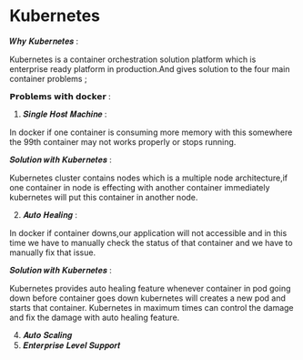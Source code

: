# Kubernetes

𝑾𝒉𝒚 𝑲𝒖𝒃𝒆𝒓𝒏𝒆𝒕𝒆𝒔 : 

Kubernetes is a container orchestration solution platform which is enterprise ready platform in production.And gives solution to the four main container problems ;
 
 
𝗣𝗿𝗼𝗯𝗹𝗲𝗺𝘀 𝘄𝗶𝘁𝗵 𝗱𝗼𝗰𝗸𝗲𝗿 : 

1. 𝑺𝒊𝒏𝒈𝒍𝒆 𝑯𝒐𝒔𝒕 𝑴𝒂𝒄𝒉𝒊𝒏𝒆 :

In docker if one container is consuming more memory with this somewhere the 99th container may not works properly or stops running.

𝑺𝒐𝒍𝒖𝒕𝒊𝒐𝒏 𝒘𝒊𝒕𝒉 𝑲𝒖𝒃𝒆𝒓𝒏𝒆𝒕𝒆𝒔 :

Kubernetes cluster contains nodes which is a multiple node architecture,if one container in node is effecting with another container immediately kubernetes will put this container in another node.   


2. 𝑨𝒖𝒕𝒐 𝑯𝒆𝒂𝒍𝒊𝒏𝒈 :

In docker if container downs,our application will not accessible and in this time we have to manually check the status of that container and we have to manually fix that issue.

𝑺𝒐𝒍𝒖𝒕𝒊𝒐𝒏 𝒘𝒊𝒕𝒉 𝑲𝒖𝒃𝒆𝒓𝒏𝒆𝒕𝒆𝒔 : 

Kubernetes provides auto healing feature whenever container in pod going down before container goes down kubernetes will creates a new pod and starts that container. Kubernetes in maximum times can control the damage and fix the damage with auto healing feature. 

4. 𝑨𝒖𝒕𝒐 𝑺𝒄𝒂𝒍𝒊𝒏𝒈
5. 𝑬𝒏𝒕𝒆𝒓𝒑𝒓𝒊𝒔𝒆 𝑳𝒆𝒗𝒆𝒍 𝑺𝒖𝒑𝒑𝒐𝒓𝒕


   
